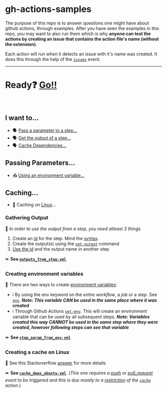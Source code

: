 # gh-actions-samples

The purpose of this repo is to answer questions one might have about github actions, through examples. After you have seen the examples in this repo, you may want to also run them which is why **anyone can test the actions by creating an issue that contains the action file's name (without the extension)**.

Each action will run when it detects an issue with it's name was created. It does this through the help of the [`issues`](https://help.github.com/en/actions/automating-your-workflow-with-github-actions/events-that-trigger-workflows#issues-event-issues) event.

---

# Ready:question: [Go:bangbang:](#i-want-to)
<br/>

## I want to...
- :speaking_head: [Pass a parameter to a step...](#passing-parameters)
- :speaking_head: [Get the output of a step...](#gathering-output)
- :speaking_head: [Cache Dependencies...](#caching)

## Passing Parameters...
- :outbox_tray: [Using an environment variable...](https://github.com/smac89/gh-actions-samples#creating-environment-variables)

## Caching...
- :open_file_folder: Caching on [Linux](#creating-a-cache-on-linux)...

### Gathering Output
:speech_balloon: _In order to use the output from a step, you need atleast 3 things_
1. Create an [id](https://help.github.com/en/actions/automating-your-workflow-with-github-actions/workflow-syntax-for-github-actions#jobsjob_idstepsid) for the step. Mind the [syntax](https://help.github.com/en/actions/automating-your-workflow-with-github-actions/metadata-syntax-for-github-actions#outputsoutput_id).
2. Create the output(s) using the [`set-output`](https://help.github.com/en/actions/automating-your-workflow-with-github-actions/development-tools-for-github-actions#set-an-output-parameter-set-output) command
3. [Use the id](https://help.github.com/en/actions/automating-your-workflow-with-github-actions/contexts-and-expression-syntax-for-github-actions#steps-context) and the output name in another step

:fast_forward: **See [`outputs_from_step.yml`](https://github.com/smac89/gh-actions-samples/blob/7f2c8c62158a5eeb7df4e187d9d3af3950185276/.github/workflows/outputs_from_step.yml#L20)**

### Creating environment variables
:speech_balloon: There are two ways to create [environment variables](https://help.github.com/en/actions/automating-your-workflow-with-github-actions/using-environment-variables#about-environment-variables):

- :information_source: By using the env keyword on the _entire workflow_, a _job_ or a _step_. See [`env`](https://help.github.com/en/actions/automating-your-workflow-with-github-actions/workflow-syntax-for-github-actions#env). ***Note: This variable CAN be used in the same place where it was created***
- :information_source: Through Github Actions [`set-env`](https://help.github.com/en/actions/automating-your-workflow-with-github-actions/development-tools-for-github-actions#set-an-environment-variable-set-env). This will create an environment variable that can be used by all subsequent steps. ***Note: Variables created this way CANNOT be used in the same step where they were created, however following steps can see that variable***

:fast_forward: **See [`step_param_from_env.yml`](https://github.com/smac89/gh-actions-samples/blob/898cfc848d9a0aa073416ea615ce880ed7488c0e/.github/workflows/step_param_from_env.yml#L17)**

### Creating a cache on Linux
:speech_balloon: See this Stackoverflow [answer](https://stackoverflow.com/a/59277514/2089675) for more details

:fast_forward: **See [`cache_deps_ubuntu.yml`](https://github.com/smac89/gh-actions-samples/blob/a6a2d00e6ecfea7363eed637d04990efb759aaeb/.github/workflows/cache_deps_ubuntu.yml)**. (_This one requires a [push](https://help.github.com/en/actions/automating-your-workflow-with-github-actions/events-that-trigger-workflows#push-event-push) or [pull_request](https://help.github.com/en/actions/automating-your-workflow-with-github-actions/events-that-trigger-workflows#pull-request-event-pull_request) event to be triggered and this is due mostly to a [restriction](https://help.github.com/en/actions/automating-your-workflow-with-github-actions/caching-dependencies-to-speed-up-workflows#restrictions-for-accessing-a-cache) of the [`cache`](https://github.com/actions/cache) action_.)
